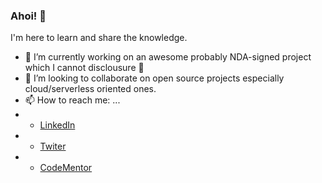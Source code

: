 ### Ahoi! 👋

I'm here to learn and share the knowledge. 

- 🔭 I’m currently working on an awesome probably NDA-signed project which I cannot disclousure 🤷
- 👯 I’m looking to collaborate on open source projects especially cloud/serverless oriented ones.
- 📫 How to reach me: ...
- - [LinkedIn](https://www.linkedin.com/in/oscarnevarezleal/)
- - [Twiter](https://twitter.com/wownevarez)
- - [CodeMentor](https://www.codementor.io/@fuwire?refer=badge)


<!--
**oscarnevarezleal/oscarnevarezleal** is a ✨ _special_ ✨ repository because its `README.md` (this file) appears on your GitHub profile.

Here are some ideas to get you started:

- 🔭 I’m currently working on ...
- 🌱 I’m currently learning ...
- 👯 I’m looking to collaborate on ...
- 🤔 I’m looking for help with ...
- 💬 Ask me about ...
- 📫 How to reach me: ...
- 😄 Pronouns: ...
- ⚡ Fun fact: ...
-->
